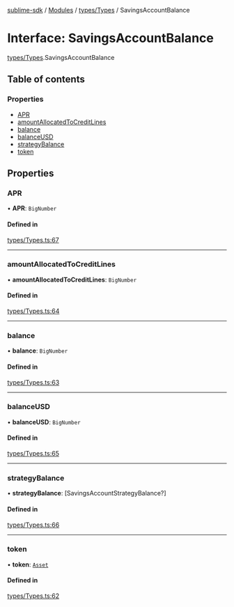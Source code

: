 [sublime-sdk](../README.md) / [Modules](../modules.md) / [types/Types](../modules/types_Types.md) / SavingsAccountBalance

# Interface: SavingsAccountBalance

[types/Types](../modules/types_Types.md).SavingsAccountBalance

## Table of contents

### Properties

- [APR](types_Types.SavingsAccountBalance.md#apr)
- [amountAllocatedToCreditLines](types_Types.SavingsAccountBalance.md#amountallocatedtocreditlines)
- [balance](types_Types.SavingsAccountBalance.md#balance)
- [balanceUSD](types_Types.SavingsAccountBalance.md#balanceusd)
- [strategyBalance](types_Types.SavingsAccountBalance.md#strategybalance)
- [token](types_Types.SavingsAccountBalance.md#token)

## Properties

### APR

• **APR**: `BigNumber`

#### Defined in

[types/Types.ts:67](https://github.com/akshay111meher/sublime-sdk/blob/06a64cf/src/types/Types.ts#L67)

___

### amountAllocatedToCreditLines

• **amountAllocatedToCreditLines**: `BigNumber`

#### Defined in

[types/Types.ts:64](https://github.com/akshay111meher/sublime-sdk/blob/06a64cf/src/types/Types.ts#L64)

___

### balance

• **balance**: `BigNumber`

#### Defined in

[types/Types.ts:63](https://github.com/akshay111meher/sublime-sdk/blob/06a64cf/src/types/Types.ts#L63)

___

### balanceUSD

• **balanceUSD**: `BigNumber`

#### Defined in

[types/Types.ts:65](https://github.com/akshay111meher/sublime-sdk/blob/06a64cf/src/types/Types.ts#L65)

___

### strategyBalance

• **strategyBalance**: [SavingsAccountStrategyBalance?]

#### Defined in

[types/Types.ts:66](https://github.com/akshay111meher/sublime-sdk/blob/06a64cf/src/types/Types.ts#L66)

___

### token

• **token**: [`Asset`](types_Types.Asset.md)

#### Defined in

[types/Types.ts:62](https://github.com/akshay111meher/sublime-sdk/blob/06a64cf/src/types/Types.ts#L62)
